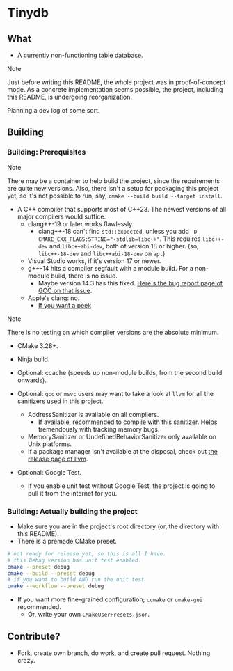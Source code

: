 # Tinydb

## What

- A currently non-functioning table database.

> [!NOTE]
> Just before writing this README, the whole project was in proof-of-concept
> mode. As a concrete implementation seems possible, the project, including this
> README, is undergoing reorganization.
>
> Planning a dev log of some sort.

## Building

### Building: Prerequisites

> [!NOTE]
> There may be a container to help build the project, since the requirements are
> quite new versions.
> Also, there isn't a setup for packaging this project yet, so it's not possible
> to run, say, `cmake --build build --target install`.

- A C++ compiler that supports most of C++23. The newest versions of all major
compilers would suffice.
  - clang++-19 or later works flawlessly.
    - clang++-18 can't find `std::expected`, unless you add `-D CMAKE_CXX_FLAGS:STRING="-stdlib=libc++"`.
    This requires `libc++-dev` and `libc++abi-dev`, both of version 18 or higher.
    (so, `libc++-18-dev` and `libc++abi-18-dev` on `apt`).
  - Visual Studio works, if it's version 17 or newer.
  - g++-14 hits a compiler segfault with a module build. For a non-module build,
  there is no issue.
    - Maybe version 14.3 has this fixed. [Here's the bug report page of GCC on that
    issue](https://gcc.gnu.org/bugzilla/show_bug.cgi?id=114630).
  - Apple's clang: no.
    - [If you want a peek](https://arewemodulesyet.org/tools/)

> [!NOTE]
> There is no testing on which compiler versions are the absolute minimum.

- CMake 3.28+.
- Ninja build.

- Optional: ccache (speeds up non-module builds, from the second build
onwards).
- Optional: `gcc` or `msvc` users may want to take a look at `llvm` for
all the sanitizers used in this project.
  - AddressSanitizer is available on all compilers.
    - If available, recommended to compile with this sanitizer. Helps
    tremendously with tracking memory bugs.
  - MemorySanitizer or UndefinedBehaviorSanitizer only available
  on Unix platforms.
  - If a package manager isn't available at the disposal, check out
  [the release page of llvm](https://github.com/llvm/llvm-project/releases).

- Optional: Google Test.
  - If you enable unit test without Google Test, the project is going to pull it
  from the internet for you.

### Building: Actually building the project

- Make sure you are in the project's root directory (or, the directory with
this README).
- There is a premade CMake preset.

```bash
# not ready for release yet, so this is all I have.
# this Debug version has unit test enabled.
cmake --preset debug
cmake --build --preset debug
# if you want to build AND run the unit test
cmake --workflow --preset debug
```

- If you want more fine-grained configuration; `ccmake` or `cmake-gui` recommended.
  - Or, write your own `CMakeUserPresets.json`.

## Contribute?

- Fork, create own branch, do work, and create pull request. Nothing crazy.
